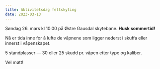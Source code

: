 ```yaml
---
title: Aktivitetsdag feltskyting
date: 2023-03-13
---
```


Søndag 26. mars kl 10.00 på Østre Gausdal skytebane. **Husk sommertid!**

Nå er tida inne for å lufte de våpnene som ligger nederst i skuffa eller innerst i våpenskapet.

5 standplasser — 30 eller 25 skudd pr. våpen etter type og kaliber.

Vel møtt!
